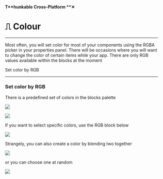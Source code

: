 #### T**hunkable Cross-Platform **✕

# ⎍ Colour

---

Most often, you will set color for most of your components using the RGBA picker in your properties panel. There will be occasions where you will want to change the color of certain items while your app. There are only RGB values available within the blocks at the moment

Set color by RGB

---

### Set color by RGB

There is a predefined set of colors in the blocks palette

![](/assets/blocks-color-✕-fig-1.png)

![](/assets/blocks-color-✕-fig-5.png)

If you want to select specific colors, use the RGB block below

![](/assets/blocks-color-✕-fig-3.png)

Strangely, you can also create a color by blending two together

![](/assets/blocks-color-✕-fig-4.png)

or you can choose one at random 

![](/assets/blocks-color-✕-fig-2.png)

